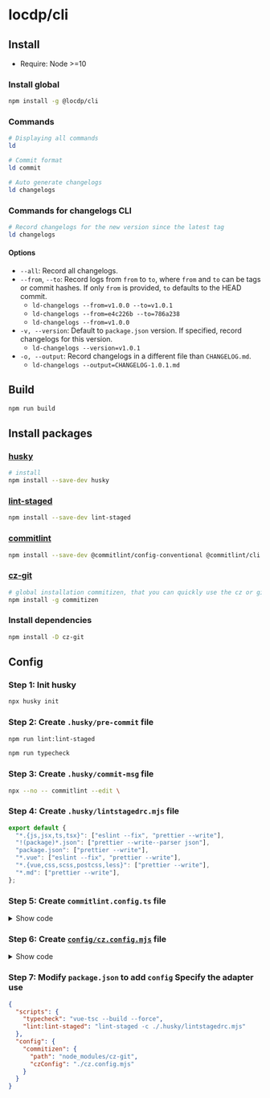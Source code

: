 # locdp/cli

## Install

- Require: Node >=10

### Install global

```bash
npm install -g @locdp/cli
```

### Commands

```bash
# Displaying all commands
ld

# Commit format
ld commit

# Auto generate changelogs
ld changelogs
```

### Commands for changelogs CLI

```bash
# Record changelogs for the new version since the latest tag
ld changelogs
```

#### Options

- `--all`: Record all changelogs.
- `--from`, `--to`: Record logs from `from` to `to`, where `from` and `to` can be tags or commit hashes. If only `from` is provided, `to` defaults to the HEAD commit.
  - `ld-changelogs --from=v1.0.0 --to=v1.0.1`
  - `ld-changelogs --from=e4c226b --to=786a238`
  - `ld-changelogs --from=v1.0.0`
- `-v, --version`: Default to `package.json` version. If specified, record changelogs for this version.
  - `ld-changelogs --version=v1.0.1`
- `-o, --output`: Record changelogs in a different file than `CHANGELOG.md`.
  - `ld-changelogs --output=CHANGELOG-1.0.1.md`

## Build

```bash
npm run build
```

## Install packages

### [husky](https://typicode.github.io/husky/)

```bash
# install
npm install --save-dev husky
```

### [lint-staged](https://github.com/lint-staged/lint-staged)

```bash
npm install --save-dev lint-staged
```

### [commitlint](https://commitlint.js.org/)

```bash
npm install --save-dev @commitlint/config-conventional @commitlint/cli
```

### [cz-git](https://cz-git.qbb.sh/)

```bash
# global installation commitizen, that you can quickly use the cz or git cz command to start.
npm install -g commitizen
```

### Install dependencies

```bash
npm install -D cz-git
```

## Config

### Step 1: Init husky

```bash
npx husky init
```

### Step 2: Create `.husky/pre-commit` file

```bash
npm run lint:lint-staged

npm run typecheck
```

### Step 3: Create `.husky/commit-msg` file

```bash
npx --no -- commitlint --edit \
```

### Step 4: Create `.husky/lintstagedrc.mjs` file

```javascript
export default {
  "*.{js,jsx,ts,tsx}": ["eslint --fix", "prettier --write"],
  "!(package)*.json": ["prettier --write--parser json"],
  "package.json": ["prettier --write"],
  "*.vue": ["eslint --fix", "prettier --write"],
  "*.{vue,css,scss,postcss,less}": ["prettier --write"],
  "*.md": ["prettier --write"],
};
```

### Step 5: Create `commitlint.config.ts` file

<details>
  <summary>Show code</summary>

```typescript
import type { UserConfig } from "@commitlint/types";
import { RuleConfigSeverity } from "@commitlint/types";

const configuration: UserConfig = {
  ignores: [
    (commit) => commit.includes("init") || /^dev\d+\.\d+\.\d+/.test(commit),
  ],
  extends: ["@commitlint/config-conventional"],
  rules: {
    // https://commitlint.js.org/#/reference-rules
    "body-leading-blank": [RuleConfigSeverity.Error, "always"],
    "footer-leading-blank": [RuleConfigSeverity.Warning, "always"],
    "header-max-length": [RuleConfigSeverity.Error, "always", 108],
    "subject-empty": [RuleConfigSeverity.Error, "never"],
    "type-empty": [RuleConfigSeverity.Error, "never"],
    "type-case": [RuleConfigSeverity.Error, "always", "sentence-case"],
    "type-enum": [
      RuleConfigSeverity.Error,
      "always",
      ["Add", "Fix", "Update", "Build", "Docs", "Optz", "Chore", "Test"],
    ],
  },
};

export default configuration;
// <type>(<scope>): <subject> (#issue)

// type-case: [
//   'lower-case', // default
//   'upper-case', // UPPERCASE
//   'camel-case', // camelCase
//   'kebab-case', // kebab-case
//   'pascal-case', // PascalCase
//   'sentence-case', // Sentence case
//   'snake-case', // snake_case
//   'start-case', // Start Case
// ];
```

</details>

### Step 6: Create [`config/cz.config.mjs`](https://cz-git.qbb.sh/config/) file

<details>
  <summary>Show code</summary>

```javascript
/** @type {import('cz-git').CommitizenGitOptions} */
export default {
  skipQuestions: ["body", "breaking"],
  messages: {
    type: "Select the TYPE of commit:",
    scope: "SCOPE (optional):",
    customScope: "Enter SCOPE:",
    subject: "MESSAGE - Write a short description of the change:\n",
    body: 'BODY - Provide a longer description of the change (optional). Use "|" to break new line:\n',
    breaking: 'List any BREAKING CHANGES (optional). Use "|" to break new line:\n',
    footerPrefixesSelect: "Select the type of ISSUES changeList by this change (optional):",
    customFooterPrefix: "Prefix ISSUES: ",
    footer: "List ISSUES. E.g., #31, #34: ",
    generatingByAI: "Generating your AI commit subject...",
    generatedSelectByAI: "Select suitable subject generated by AI:",
    confirmCommit: "Are you sure you want to proceed with the above commit?",
  },
  types: [
    {
      value: "Add",
      name: "Add:       Add a new feature",
    },
    {
      value: "Update",
      name: "Update:    Modify code without adding a new feature",
    },
    {
      value: "Fix",
      name: "Fix:       Fix a bug",
    },
    {
      value: "Build",
      name: "Build:     Changes related to the build process",
    },
    {
      value: "Docs",
      name: "Docs:      Documentation changes only",
    },
    {
      value: "Optz",
      name: "Optz:      Performance improvements",
    },
    {
      value: "Chore",
      name: "Chore:     Other changes that do not affect src or test files",
    },
    {
      value: "Test",
      name: "Test:      Add missing test cases or update existing ones",
    },
  ],
  issuePrefixes: [
    {
      value: "link",
      name: "link:     Link to ISSUES",
    },
  ],
};
```

</details>

### Step 7: Modify `package.json` to add `config` Specify the adapter use

```json
{
  "scripts": {
    "typecheck": "vue-tsc --build --force",
    "lint:lint-staged": "lint-staged -c ./.husky/lintstagedrc.mjs"
  },
  "config": {
    "commitizen": {
      "path": "node_modules/cz-git",
      "czConfig": "./cz.config.mjs"
    }
  }
}
```
